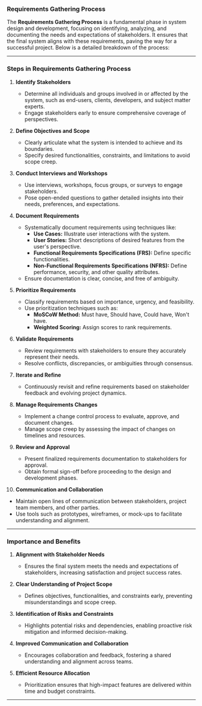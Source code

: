 ### Requirements Gathering Process


The **Requirements Gathering Process** is a fundamental phase in system design and development, focusing on identifying, analyzing, and documenting the needs and expectations of stakeholders. It ensures that the final system aligns with these requirements, paving the way for a successful project. Below is a detailed breakdown of the process:

---

### **Steps in Requirements Gathering Process**
1. **Identify Stakeholders**  
   - Determine all individuals and groups involved in or affected by the system, such as end-users, clients, developers, and subject matter experts.
   - Engage stakeholders early to ensure comprehensive coverage of perspectives.

2. **Define Objectives and Scope**  
   - Clearly articulate what the system is intended to achieve and its boundaries.
   - Specify desired functionalities, constraints, and limitations to avoid scope creep.

3. **Conduct Interviews and Workshops**  
   - Use interviews, workshops, focus groups, or surveys to engage stakeholders.
   - Pose open-ended questions to gather detailed insights into their needs, preferences, and expectations.

4. **Document Requirements**  
   - Systematically document requirements using techniques like:
     - **Use Cases:** Illustrate user interactions with the system.
     - **User Stories:** Short descriptions of desired features from the user's perspective.
     - **Functional Requirements Specifications (FRS):** Define specific functionalities.
     - **Non-Functional Requirements Specifications (NFRS):** Define performance, security, and other quality attributes.
   - Ensure documentation is clear, concise, and free of ambiguity.

5. **Prioritize Requirements**  
   - Classify requirements based on importance, urgency, and feasibility.
   - Use prioritization techniques such as:
     - **MoSCoW Method:** Must have, Should have, Could have, Won't have.
     - **Weighted Scoring:** Assign scores to rank requirements.

6. **Validate Requirements**  
   - Review requirements with stakeholders to ensure they accurately represent their needs.
   - Resolve conflicts, discrepancies, or ambiguities through consensus.

7. **Iterate and Refine**  
   - Continuously revisit and refine requirements based on stakeholder feedback and evolving project dynamics.

8. **Manage Requirements Changes**  
   - Implement a change control process to evaluate, approve, and document changes.
   - Manage scope creep by assessing the impact of changes on timelines and resources.

9. **Review and Approval**  
   - Present finalized requirements documentation to stakeholders for approval.
   - Obtain formal sign-off before proceeding to the design and development phases.

10. **Communication and Collaboration**  
   - Maintain open lines of communication between stakeholders, project team members, and other parties.
   - Use tools such as prototypes, wireframes, or mock-ups to facilitate understanding and alignment.

---

### **Importance and Benefits**
1. **Alignment with Stakeholder Needs**  
   - Ensures the final system meets the needs and expectations of stakeholders, increasing satisfaction and project success rates.

2. **Clear Understanding of Project Scope**  
   - Defines objectives, functionalities, and constraints early, preventing misunderstandings and scope creep.

3. **Identification of Risks and Constraints**  
   - Highlights potential risks and dependencies, enabling proactive risk mitigation and informed decision-making.

4. **Improved Communication and Collaboration**  
   - Encourages collaboration and feedback, fostering a shared understanding and alignment across teams.

5. **Efficient Resource Allocation**  
   - Prioritization ensures that high-impact features are delivered within time and budget constraints.

---